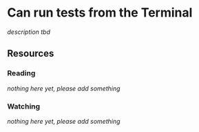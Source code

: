 # Can run tests from the Terminal
_description tbd_
## Resources
### Reading
_nothing here yet, please add something_
### Watching
_nothing here yet, please add something_
